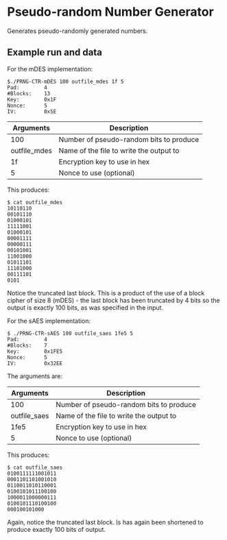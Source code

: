 Pseudo-random Number Generator
==============================

Generates pseudo-randomly generated numbers.


Example run and data
--------------------

For the mDES implementation:

    $./PRNG-CTR-mDES 100 outfile_mdes 1f 5
    Pad:		4
    #Blocks:	13
    Key:		0x1F
    Nonce:		5
    IV:			0x5E

|Arguments|Description|
|---------|-----------|
|100 			| Number of pseudo-random bits to produce |
|outfile_mdes 	| Name of the file to write the output to |
|1f 			| Encryption key to use in hex |
|5 				| Nonce to use (optional) |

This produces:

    $ cat outfile_mdes
    10110110
    00101110
    01000101
    11111001
    01000101
    00001111
    00000111
    00101001
    11001000
    01011101
    11101000
    00111101
    0101

Notice the truncated last block. This is a product of the use of a block cipher of size 8 (mDES) - the last block has been truncated by 4 bits so the output is exactly 100 bits, as was specified in the input.

For the sAES implementation:

    $ ./PRNG-CTR-sAES 100 outfile_saes 1fe5 5
    Pad:		4
    #Blocks:	7
    Key:		0x1FE5
    Nonce:		5
    IV:			0x32EE

The arguments are:

|Arguments|Description|
|---------|-----------|
|100 			| Number of pseudo-random bits to produce |
|outfile_saes 	| Name of the file to write the output to |
|1fe5 			| Encryption key to use in hex |
|5 				| Nonce to use (optional) |

This produces:

    $ cat outfile_saes
    0100111111001011
    0001101101001010
    0110011010110001
    0100101011100100
    1000011000000111
    0100101110100100
    000100101000

Again, notice the truncated last block. Is has again been shortened to produce exactly 100 bits of output.